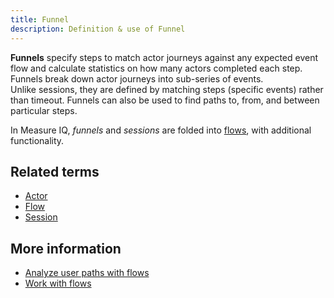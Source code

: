 ```yaml
---
title: Funnel
description: Definition & use of Funnel
---
```


**Funnels** specify steps to match actor journeys against any expected event flow and calculate statistics on how many actors completed each step. Funnels break down actor journeys into sub-series of events. Unlike sessions, they are defined by matching steps (specific events) rather than timeout. Funnels can also be used to find paths to, from, and between particular steps.

In Measure IQ, _funnels_ and _sessions_ are folded into [flows](../flow), with additional functionality.

## Related terms

- [Actor](../actor)
- [Flow](../flow)
- [Session](../session)

## More information

- [Analyze user paths with flows](/measure_iq/measure-user-guides/analyze-user-paths-with-flows)
- [Work with flows](/measure_iq/measure-tutorials/work-with-flows)
